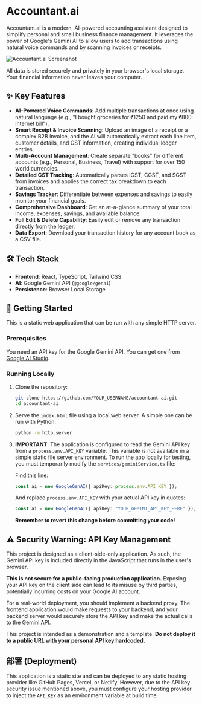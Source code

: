 # Accountant.ai

Accountant.ai is a modern, AI-powered accounting assistant designed to simplify personal and small business finance management. It leverages the power of Google's Gemini AI to allow users to add transactions using natural voice commands and by scanning invoices or receipts.

![Accountant.ai Screenshot](https://storage.googleapis.com/pr-prd-filestore-f99a/github/readme-screenshot.png)

All data is stored securely and privately in your browser's local storage. Your financial information never leaves your computer.

## ✨ Key Features

- **AI-Powered Voice Commands**: Add multiple transactions at once using natural language (e.g., "I bought groceries for ₹1250 and paid my ₹800 internet bill").
- **Smart Receipt & Invoice Scanning**: Upload an image of a receipt or a complex B2B invoice, and the AI will automatically extract each line item, customer details, and GST information, creating individual ledger entries.
- **Multi-Account Management**: Create separate "books" for different accounts (e.g., Personal, Business, Travel) with support for over 150 world currencies.
- **Detailed GST Tracking**: Automatically parses IGST, CGST, and SGST from invoices and applies the correct tax breakdown to each transaction.
- **Savings Tracker**: Differentiate between expenses and savings to easily monitor your financial goals.
- **Comprehensive Dashboard**: Get an at-a-glance summary of your total income, expenses, savings, and available balance.
- **Full Edit & Delete Capability**: Easily edit or remove any transaction directly from the ledger.
- **Data Export**: Download your transaction history for any account book as a CSV file.

## 🛠️ Tech Stack

- **Frontend**: React, TypeScript, Tailwind CSS
- **AI**: Google Gemini API (`@google/genai`)
- **Persistence**: Browser Local Storage

## 🚀 Getting Started

This is a static web application that can be run with any simple HTTP server.

### Prerequisites

You need an API key for the Google Gemini API. You can get one from [Google AI Studio](https://aistudio.google.com/app/apikey).

### Running Locally

1.  Clone the repository:
    ```bash
    git clone https://github.com/YOUR_USERNAME/accountant-ai.git
    cd accountant-ai
    ```
2.  Serve the `index.html` file using a local web server. A simple one can be run with Python:
    ```bash
    python -m http.server
    ```
3.  **IMPORTANT**: The application is configured to read the Gemini API key from a `process.env.API_KEY` variable. This variable is not available in a simple static file server environment. To run the app locally for testing, you must temporarily modify the `services/geminiService.ts` file:
    
    Find this line:
    ```typescript
    const ai = new GoogleGenAI({ apiKey: process.env.API_KEY });
    ```
    And replace `process.env.API_KEY` with your actual API key in quotes:
    ```typescript
    const ai = new GoogleGenAI({ apiKey: "YOUR_GEMINI_API_KEY_HERE" });
    ```
    **Remember to revert this change before committing your code!**

## ⚠️ Security Warning: API Key Management

This project is designed as a client-side-only application. As such, the Gemini API key is included directly in the JavaScript that runs in the user's browser.

**This is not secure for a public-facing production application.** Exposing your API key on the client side can lead to its misuse by third parties, potentially incurring costs on your Google AI account.

For a real-world deployment, you should implement a backend proxy. The frontend application would make requests to your backend, and your backend server would securely store the API key and make the actual calls to the Gemini API.

This project is intended as a demonstration and a template. **Do not deploy it to a public URL with your personal API key hardcoded.**

## 部署 (Deployment)

This application is a static site and can be deployed to any static hosting provider like GitHub Pages, Vercel, or Netlify. However, due to the API key security issue mentioned above, you must configure your hosting provider to inject the `API_KEY` as an environment variable at build time.
